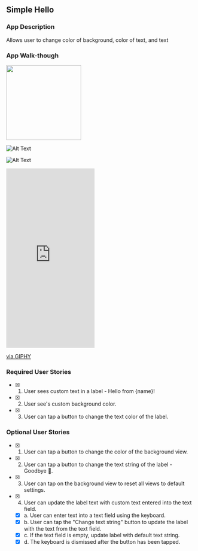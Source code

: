## Simple Hello 

### App Description
Allows user to change color of background, color of text, and text

### App Walk-though

<img src="https://media.giphy.com/media/p3hJZOxtnhUZ0uNi6E/giphy.gif" width=200><br>

![Alt Text](https://media.giphy.com/media/vFKqnCdLPNOKc/giphy.gif)

![Alt Text](https://media.giphy.com/media/p3hJZOxtnhUZ0uNi6E/giphy.gif)

<iframe src="https://giphy.com/embed/p3hJZOxtnhUZ0uNi6E" width="236" height="480" frameBorder="0" class="giphy-embed" allowFullScreen></iframe><p><a href="https://giphy.com/gifs/p3hJZOxtnhUZ0uNi6E">via GIPHY</a></p>


### Required User Stories
- [x] 1. User sees custom text in a label - Hello from {name}!
- [x] 2. User see's custom background color.
- [x] 3. User can tap a button to change the text color of the label.

### Optional User Stories
- [x] 1. User can tap a button to change the color of the background view.
- [x] 2. User can tap a button to change the text string of the label - Goodbye 👋.
- [x] 3. User can tap on the background view to reset all views to default settings.
- [x] 4. User can update the label text with custom text entered into the text field.
   - [x] a. User can enter text into a text field using the keyboard.
   - [x] b. User can tap the "Change text string" button to update the label with the text from the text field.
   - [x] c. If the text field is empty, update label with default text string.
   - [x] d. The keyboard is dismissed after the button has been tapped.

